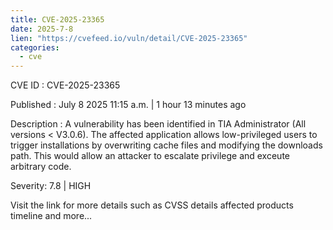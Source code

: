 ```yaml
--- 
title: CVE-2025-23365
date: 2025-7-8
lien: "https://cvefeed.io/vuln/detail/CVE-2025-23365"
categories:
  - cve
---
```


CVE ID : CVE-2025-23365

Published :  July 8
2025
11:15 a.m. | 1 hour
13 minutes ago

Description : A vulnerability has been identified in TIA Administrator (All versions < V3.0.6). The affected application allows low-privileged users to trigger installations by overwriting cache files and modifying the downloads path. This would allow an attacker to escalate privilege and exceute arbitrary code.

Severity: 7.8 | HIGH

Visit the link for more details
such as CVSS details
affected products
timeline
and more...
